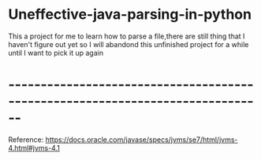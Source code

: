 # Uneffective-java-parsing-in-python
This a project for me to learn how to parse a file,there are still thing that I haven't figure out yet so I will abandond this unfinished project for a while until I want to pick it up again

# ------------------------------------------------------------------------------
Reference:
https://docs.oracle.com/javase/specs/jvms/se7/html/jvms-4.html#jvms-4.1
